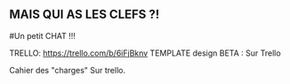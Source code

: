 ## MAIS QUI AS LES CLEFS ?!

#Un petit CHAT !!!


TRELLO: https://trello.com/b/6iFjBknv
TEMPLATE design BETA : Sur Trello 

Cahier des "charges" Sur trello.
